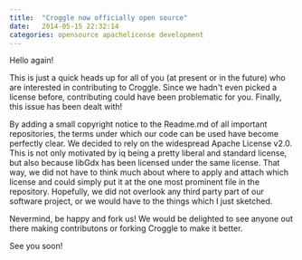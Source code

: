 ```yaml
---
title:  "Croggle now officially open source"
date:   2014-05-15 22:32:14
categories: opensource apachelicense development
---
```


Hello again!

This is just a quick heads up for all of you (at present or in the future) who are interested in contributing to Croggle.
Since we hadn't even picked a license before, contributing could have been problematic for you.
Finally, this issue has been dealt with!

By adding a small copyright notice to the Readme.md of all important repositories, the terms under which our code can be used have become perfectly clear.
We decided to rely on the widespread Apache License  v2.0.
This is not only motivated by iq being a pretty liberal and standard license, but also because libGdx has been licensed under the same license.
That way, we did not have to think much about where to apply and attach which license and could simply put it at the one most prominent file in the repository.
Hopefully, we did not overlook any third party part of our software project, or we would have to the things which I just sketched.

Nevermind, be happy and fork us! We would be delighted to see anyone out there making contributons or forking Croggle to make it better.

See you soon!
